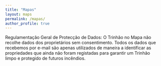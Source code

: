 ```yaml
---
title: "Mapas"
layout: maps
permalink: /mapas/
author_profile: true
---
```





Regulamentação Geral de Protecção de Dados: O Trinhão no Mapa não recolhe dados dos proprietários sem consentimento. Todos os dados que recebemos por e-mail são apenas utilizados de maneira a identificar as propriedades que ainda não foram registadas para garantir um Trinhão limpo e protegido de futuros incêndios.

